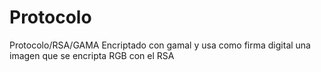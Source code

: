 # Protocolo
Protocolo/RSA/GAMA
Encriptado con gamal y usa como firma digital una imagen que se encripta RGB con el RSA
